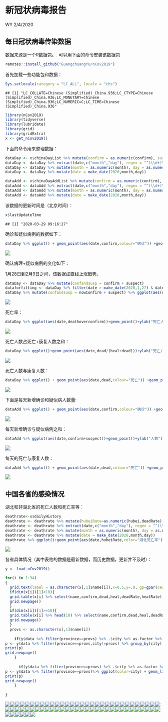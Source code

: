 新冠状病毒报告
================
WY
2/4/2020

## 每日冠状病毒传染数据

数据来源是一个R数据包。. 可以用下面的命令安装该数据包

``` r
remotes::install_github("GuangchuangYu/nCov2019")
```

首先加载一些功能包和数据：

``` r
Sys.setlocale(category = "LC_ALL", locale = "chs")
```

    ## [1] "LC_COLLATE=Chinese (Simplified)_China.936;LC_CTYPE=Chinese (Simplified)_China.936;LC_MONETARY=Chinese (Simplified)_China.936;LC_NUMERIC=C;LC_TIME=Chinese (Simplified)_China.936"

``` r
library(nCov2019)
library(tidyverse)
library(lubridate)
library(grid)
library(gridExtra)
x <- get_nCov2019()
```

下面的命令用来整理数据：

``` r
dataDay <- x$chinaDayList %>% mutate(confirm = as.numeric(confirm), suspect = as.numeric(suspect), dead = as.numeric(dead), heal = as.numeric(heal), deathoverconfirm = dead/confirm)
dataDay <- dataDay %>% extract(date,c("month","day"), regex = "^(\\d+)\\.(\\d+)$",remove = FALSE) 
dataDay <- dataDay %>% mutate(month = as.numeric(month), day = as.numeric(day))
dataDay <- dataDay %>% mutate(date = make_date(2020,month,day))

dataAdd <- x$chinaDayAddList %>% mutate(confirm = as.numeric(confirm), suspect = as.numeric(suspect), dead = as.numeric(dead), heal = as.numeric(heal), deathoverconfirm = dead/confirm)
dataAdd <- dataAdd %>% extract(date,c("month","day"), regex = "^(\\d+)\\.(\\d+)$",remove = FALSE) 
dataAdd <- dataAdd %>% mutate(month = as.numeric(month), day = as.numeric(day))
dataAdd <- dataAdd %>% mutate(date = make_date(2020,month,day))
```

该数据的更新时间是（北京时间）：

``` r
x$lastUpdateTime
```

    ## [1] "2020-03-29 09:16:27"

确诊和疑似病例的数据如下：

``` r
dataDay %>% ggplot() + geom_point(aes(date,confirm,colour="确诊")) +geom_point(aes(date,suspect,color="疑似")) +theme(legend.position="right")+ylab("病例数")+labs(colour="类别")+scale_color_manual(values=c("blue","red"))+xlab("")
```

![](Report_CN_files/figure-gfm/unnamed-chunk-3-1.png)<!-- -->

确认病理+疑似病例的变化如下：

1月28日到2月9日之间，该数据成直线上涨趋势。

``` r
dataDay <- dataDay %>% mutate(confandsusp = confirm + suspect)
dataforfitting <- dataDay %>% filter(date > make_date(2020,1,27) & date < make_date(2020,2,9)) 
dataDay %>% mutate(confandsusp = nowConfirm + suspect) %>% ggplot(aes(date,confandsusp))+geom_point()+ylab("现有确诊+疑似")
```

![](Report_CN_files/figure-gfm/unnamed-chunk-4-1.png)<!-- -->

死亡率：

``` r
dataDay %>% ggplot(aes(date,deathoverconfirm))+geom_point()+ylab("死亡人数/确诊人数")+xlab("")
```

![](Report_CN_files/figure-gfm/unnamed-chunk-5-1.png)<!-- -->

死亡人数占死亡+康复人数之和：

``` r
dataDay %>% ggplot()+geom_point(aes(date,dead/(heal+dead)))+ylab("死亡/(死亡+康复)")+xlab("")
```

![](Report_CN_files/figure-gfm/unnamed-chunk-6-1.png)<!-- -->

死亡人数与康复人数：

``` r
dataDay %>% ggplot() + geom_point(aes(date,dead,colour="死亡")) +geom_point(aes(date,heal,color="康复")) +theme(legend.position="right")+ylab("人数")+labs(colour="类别")+scale_color_manual(values=c("black","red"))+xlab("")
```

![](Report_CN_files/figure-gfm/unnamed-chunk-7-1.png)<!-- -->

下面是每天新增确诊和疑似病人数量:

``` r
dataAdd %>% ggplot() + geom_point(aes(date,confirm,colour="确诊")) +geom_point(aes(date,suspect,color="疑似")) +theme(legend.position="right")+ylab("人数")+labs(colour="类别")+scale_color_manual(values=c("blue","red"))+xlab("")
```

![](Report_CN_files/figure-gfm/unnamed-chunk-8-1.png)<!-- -->

每天新增确诊与疑似病例之和：

``` r
dataAdd %>% ggplot(aes(date,confirm+suspect))+geom_point()+ylab("人数")+xlab("")
```

![](Report_CN_files/figure-gfm/unnamed-chunk-9-1.png)<!-- -->

每天的死亡与康复人数：

``` r
dataAdd %>% ggplot() + geom_point(aes(date,dead,colour="死亡")) +geom_point(aes(date,heal,color="康复")) +theme(legend.position="right")+ylab("Number of cases")+labs(colour="Type")+scale_color_manual(values=c("black","red"))+xlab("")
```

![](Report_CN_files/figure-gfm/unnamed-chunk-10-1.png)<!-- -->

## 中国各省的感染情况

湖北和非湖北省的死亡人数和死亡率等：

``` r
deathrate<-x$dailyHistory
deathrate <- deathrate %>% mutate(hubeiRate=as.numeric(hubei.deadRate), notHubeiRate=as.numeric(notHubei.deadRate), countryRate=as.numeric(country.deadRate))
deathrate <- deathrate %>% extract(date,c("month","day"), regex = "^(\\d+)\\.(\\d+)$",remove = FALSE) 
deathrate <- deathrate %>% mutate(month = as.numeric(month), day = as.numeric(day))
deathrate <- deathrate %>% mutate(date = make_date(2020,month,day))
deathrate %>% ggplot()+geom_point(aes(date,hubeiRate,color="湖北死亡率"))+geom_point(aes(date,notHubeiRate,color="非湖北死亡率"))+geom_point(aes(date,countryRate,color="中国总死亡率"))+ ylab("百分比(%)")+xlab("")
```

![](Report_CN_files/figure-gfm/unnamed-chunk-11-1.png)<!-- -->

各省具体情况（其中表格的数据是最新数据，而历史数据，更新并不及时）：

``` r
y <- load_nCov2019()
```

``` r
for(i in 1:34)
{
  grid.text(label = as.character(x[,1]$name[i]),x=0.5,y=.9, gp=gpar(cex=2))
  if(dim(x[i])[1]<10){
  grid.table(x[i] %>% select(name,confirm,dead,heal,deadRate,healRate),vp=viewport(x=0.5,y=.5,width=1,height=1))
  grid.newpage()
  }
  if(dim(x[i])[1]>=10){
  grid.table(x[i] %>% head(10) %>% select(name,confirm,dead,heal,deadRate,healRate),vp=viewport(x=0.5,y=.5,width=1,height=1))
  grid.newpage()
  }
  provs <- as.character(x[,1]$name[i])
  
    if(y$data %>% filter(province==provs) %>% .$city %>% as.factor %>% levels %>% length != 1){
p <- y$data %>% filter(province==provs,city!=provs) %>% group_by(city) %>% ggplot(color=city) + geom_line(aes(time,cum_confirm,color=city))+geom_point(aes(time,cum_confirm,color=city))+ylab(paste(provs," 确诊人数"))+xlab("")
print(p)
grid.newpage()
    }
  
      if(y$data %>% filter(province==provs) %>% .$city %>% as.factor %>% levels %>% length == 1){
p <- y$data %>% filter(province==provs)%>% ggplot(color=city) + geom_line(aes(time,cum_confirm,color=city))+geom_point(aes(time,cum_confirm,color=city))+ylab(paste(provs," 确诊人数"))+xlab("")
print(p)
grid.newpage()
    }
  
}
```

![](Report_CN_files/figure-gfm/unnamed-chunk-13-1.png)<!-- -->![](Report_CN_files/figure-gfm/unnamed-chunk-13-2.png)<!-- -->![](Report_CN_files/figure-gfm/unnamed-chunk-13-3.png)<!-- -->![](Report_CN_files/figure-gfm/unnamed-chunk-13-4.png)<!-- -->![](Report_CN_files/figure-gfm/unnamed-chunk-13-5.png)<!-- -->![](Report_CN_files/figure-gfm/unnamed-chunk-13-6.png)<!-- -->![](Report_CN_files/figure-gfm/unnamed-chunk-13-7.png)<!-- -->![](Report_CN_files/figure-gfm/unnamed-chunk-13-8.png)<!-- -->![](Report_CN_files/figure-gfm/unnamed-chunk-13-9.png)<!-- -->![](Report_CN_files/figure-gfm/unnamed-chunk-13-10.png)<!-- -->![](Report_CN_files/figure-gfm/unnamed-chunk-13-11.png)<!-- -->![](Report_CN_files/figure-gfm/unnamed-chunk-13-12.png)<!-- -->![](Report_CN_files/figure-gfm/unnamed-chunk-13-13.png)<!-- -->![](Report_CN_files/figure-gfm/unnamed-chunk-13-14.png)<!-- -->![](Report_CN_files/figure-gfm/unnamed-chunk-13-15.png)<!-- -->![](Report_CN_files/figure-gfm/unnamed-chunk-13-16.png)<!-- -->![](Report_CN_files/figure-gfm/unnamed-chunk-13-17.png)<!-- -->![](Report_CN_files/figure-gfm/unnamed-chunk-13-18.png)<!-- -->![](Report_CN_files/figure-gfm/unnamed-chunk-13-19.png)<!-- -->![](Report_CN_files/figure-gfm/unnamed-chunk-13-20.png)<!-- -->![](Report_CN_files/figure-gfm/unnamed-chunk-13-21.png)<!-- -->![](Report_CN_files/figure-gfm/unnamed-chunk-13-22.png)<!-- -->![](Report_CN_files/figure-gfm/unnamed-chunk-13-23.png)<!-- -->![](Report_CN_files/figure-gfm/unnamed-chunk-13-24.png)<!-- -->![](Report_CN_files/figure-gfm/unnamed-chunk-13-25.png)<!-- -->![](Report_CN_files/figure-gfm/unnamed-chunk-13-26.png)<!-- -->![](Report_CN_files/figure-gfm/unnamed-chunk-13-27.png)<!-- -->![](Report_CN_files/figure-gfm/unnamed-chunk-13-28.png)<!-- -->![](Report_CN_files/figure-gfm/unnamed-chunk-13-29.png)<!-- -->![](Report_CN_files/figure-gfm/unnamed-chunk-13-30.png)<!-- -->![](Report_CN_files/figure-gfm/unnamed-chunk-13-31.png)<!-- -->![](Report_CN_files/figure-gfm/unnamed-chunk-13-32.png)<!-- -->![](Report_CN_files/figure-gfm/unnamed-chunk-13-33.png)<!-- -->![](Report_CN_files/figure-gfm/unnamed-chunk-13-34.png)<!-- -->![](Report_CN_files/figure-gfm/unnamed-chunk-13-35.png)<!-- -->![](Report_CN_files/figure-gfm/unnamed-chunk-13-36.png)<!-- -->![](Report_CN_files/figure-gfm/unnamed-chunk-13-37.png)<!-- -->![](Report_CN_files/figure-gfm/unnamed-chunk-13-38.png)<!-- -->![](Report_CN_files/figure-gfm/unnamed-chunk-13-39.png)<!-- -->![](Report_CN_files/figure-gfm/unnamed-chunk-13-40.png)<!-- -->![](Report_CN_files/figure-gfm/unnamed-chunk-13-41.png)<!-- -->![](Report_CN_files/figure-gfm/unnamed-chunk-13-42.png)<!-- -->![](Report_CN_files/figure-gfm/unnamed-chunk-13-43.png)<!-- -->![](Report_CN_files/figure-gfm/unnamed-chunk-13-44.png)<!-- -->![](Report_CN_files/figure-gfm/unnamed-chunk-13-45.png)<!-- -->![](Report_CN_files/figure-gfm/unnamed-chunk-13-46.png)<!-- -->![](Report_CN_files/figure-gfm/unnamed-chunk-13-47.png)<!-- -->![](Report_CN_files/figure-gfm/unnamed-chunk-13-48.png)<!-- -->![](Report_CN_files/figure-gfm/unnamed-chunk-13-49.png)<!-- -->![](Report_CN_files/figure-gfm/unnamed-chunk-13-50.png)<!-- -->![](Report_CN_files/figure-gfm/unnamed-chunk-13-51.png)<!-- -->![](Report_CN_files/figure-gfm/unnamed-chunk-13-52.png)<!-- -->![](Report_CN_files/figure-gfm/unnamed-chunk-13-53.png)<!-- -->![](Report_CN_files/figure-gfm/unnamed-chunk-13-54.png)<!-- -->![](Report_CN_files/figure-gfm/unnamed-chunk-13-55.png)<!-- -->![](Report_CN_files/figure-gfm/unnamed-chunk-13-56.png)<!-- -->![](Report_CN_files/figure-gfm/unnamed-chunk-13-57.png)<!-- -->![](Report_CN_files/figure-gfm/unnamed-chunk-13-58.png)<!-- -->![](Report_CN_files/figure-gfm/unnamed-chunk-13-59.png)<!-- -->![](Report_CN_files/figure-gfm/unnamed-chunk-13-60.png)<!-- -->![](Report_CN_files/figure-gfm/unnamed-chunk-13-61.png)<!-- -->![](Report_CN_files/figure-gfm/unnamed-chunk-13-62.png)<!-- -->![](Report_CN_files/figure-gfm/unnamed-chunk-13-63.png)<!-- -->![](Report_CN_files/figure-gfm/unnamed-chunk-13-64.png)<!-- -->![](Report_CN_files/figure-gfm/unnamed-chunk-13-65.png)<!-- -->![](Report_CN_files/figure-gfm/unnamed-chunk-13-66.png)<!-- -->![](Report_CN_files/figure-gfm/unnamed-chunk-13-67.png)<!-- -->![](Report_CN_files/figure-gfm/unnamed-chunk-13-68.png)<!-- -->
